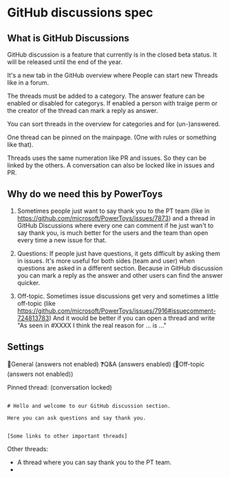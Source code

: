 # GitHub discussions spec

## What is GitHub Discussions

GitHub discussion is a feature that currently is in the closed beta status. It will be released until the end of the year. 

It's a new tab in the GitHub overview where People can start new Threads like in a forum.

The threads must be added to a category. The answer feature can be enabled or disabled for categorys. If enabled a person with traige perm or the creator of the thread can mark a reply as answer.

You can sort threads in the overview for categories and for (un-)answered.

One thread can be pinned on the mainpage. (One with rules or something like that).

Threads uses the same numeration like PR and issues. So they can be linked by the others. A conversation can also be locked like in issues and PR.

## Why do we need this by PowerToys

1. Sometimes people just want to say thank you to the PT team (like in https://github.com/microsoft/PowerToys/issues/7873) and a thread in GitHub Discussions where every one can comment if he just wan't to say thank you, is much better for the users and the team than open every time a new issue for that.

2. Questions: If people just have questions, it gets difficult by asking them in issues. It's more useful for both sides (team and user) when questions are asked in a different section. Because in GitHub discussion you can mark a reply as the answer and other users can find the answer quicker.

3. Off-topic. Sometimes issue discussions get very and sometimes a little off-topic (like https://github.com/microsoft/PowerToys/issues/7916#issuecomment-724813783) And it would be better if you can open a thread and write "As seen in #XXXX I think the real reason for ... is ..."


## Settings

📝General (answers not enabled)
❓Q&A (answers enabled)
(💬Off-topic (answers not enabled))

Pinned thread: (conversation locked)
```

# Hello and welcome to our GitHub discussion section.

Here you can ask questions and say thank you.


[Some links to other important threads]
```

Other threads:
-	A thread where you can say thank you to the PT team.
-	




